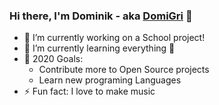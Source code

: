 ### Hi there, I'm Dominik - aka [DomiGri][github] 👋

- 🔭 I’m currently working on a School project!
- 🌱 I’m currently learning everything 🤣
- 🥅 2020 Goals:
  - Contribute more to Open Source projects
  - Learn new programing Languages
- ⚡ Fun fact: I love to make music

</br>
</br>

[github]: https://github.com/DomiGri
